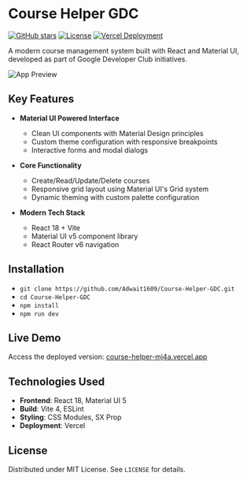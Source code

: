# Course Helper GDC

[![GitHub stars](https://img.shields.io/github/stars/Adwait1609/Course-Helper-GDC?style=social)](https://github.com/Adwait1609/Course-Helper-GDC/stargazers)
[![License](https://img.shields.io/badge/License-MIT-blue.svg)](https://opensource.org/licenses/MIT)
[![Vercel Deployment](https://img.shields.io/badge/Deployed%20on-Vercel-000000?logo=vercel)](https://course-helper-mj4a.vercel.app/)

A modern course management system built with React and Material UI, developed as part of Google Developer Club initiatives.

![App Preview](https://via.placeholder.com/800x400.png?text=Course+Helper+GDC+Preview)

## Key Features

- **Material UI Powered Interface**
  - Clean UI components with Material Design principles
  - Custom theme configuration with responsive breakpoints
  - Interactive forms and modal dialogs

- **Core Functionality**
  - Create/Read/Update/Delete courses
  - Responsive grid layout using Material UI's Grid system
  - Dynamic theming with custom palette configuration

- **Modern Tech Stack**
  - React 18 + Vite
  - Material UI v5 component library
  - React Router v6 navigation

## Installation

- `git clone https://github.com/Adwait1609/Course-Helper-GDC.git`
- `cd Course-Helper-GDC`
- `npm install`
- `npm run dev`



## Live Demo  
Access the deployed version: [course-helper-mj4a.vercel.app](https://course-helper-mj4a.vercel.app/)

## Technologies Used

- **Frontend**: React 18, Material UI 5
- **Build**: Vite 4, ESLint
- **Styling**: CSS Modules, SX Prop
- **Deployment**: Vercel

## License
Distributed under MIT License. See `LICENSE` for details.
